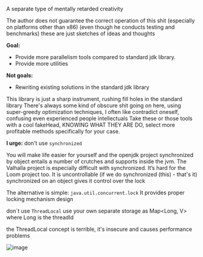 A separate type of mentally retarded creativity

The author does not guarantee the correct operation of this shit (especially on
platforms other than x86)
(even though he conducts testing and benchmarks)
these are just sketches of ideas and thoughts

**Goal:**
* Provide more parallelism tools compared to standard jdk library.
* Provide more utilities

**Not goals:**
* Rewriting existing solutions in the standard jdk library

This library is just a sharp instrument, rushing
fill holes in the standard library
There's always some kind of obscure shit going on here,
using super-greedy optimization techniques, I often like
contradict oneself, confusing even experienced people intellectuals
Take these or those tools with a cool fakeHead, KNOWING WHAT THEY ARE
DO, select more profitable methods specifically for your case.

**I urge:**
don't use ```synchronized```

You will make life easier for yourself and the openjdk project
synchronized by object entails a number of crutches and supports inside the jvm.
The Valhalla project is especially difficult with synchronized.
It’s hard for the Loom project too.
It is uncontrollable (if we do synchronized (this) - that's it) synchronized on an object gives it control over the lock

The alternative is simple: ``java.util.concurrent.lock``
It provides proper locking mechanism design

don`t use ```ThreadLocal```
use your own separate storage as Map<Long, V> where Long is the threadId

the ThreadLocal concept is terrible, it's insecure
and causes performance problems

![image](https://github.com/sunmisc/MyConcurrencyWorld/assets/49918694/43fb0920-1fcb-441e-b72f-f64e42008f64)

